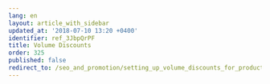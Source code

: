 ```yaml
---
lang: en
layout: article_with_sidebar
updated_at: '2018-07-10 13:20 +0400'
identifier: ref_3JbpQrPF
title: Volume Discounts
order: 325
published: false
redirect_to: /seo_and_promotion/setting_up_volume_discounts_for_products.html
---
```

